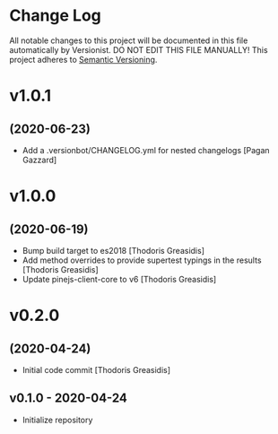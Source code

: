 # Change Log

All notable changes to this project will be documented in this file
automatically by Versionist. DO NOT EDIT THIS FILE MANUALLY!
This project adheres to [Semantic Versioning](http://semver.org/).

# v1.0.1
## (2020-06-23)

* Add a .versionbot/CHANGELOG.yml for nested changelogs [Pagan Gazzard]

# v1.0.0
## (2020-06-19)

* Bump build target to es2018 [Thodoris Greasidis]
* Add method overrides to provide supertest typings in the results [Thodoris Greasidis]
* Update pinejs-client-core to v6 [Thodoris Greasidis]

# v0.2.0
## (2020-04-24)

* Initial code commit [Thodoris Greasidis]

## v0.1.0 - 2020-04-24

* Initialize repository
